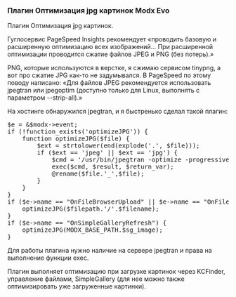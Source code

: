 
<meta http-equiv="Content-Type" content="text/html; charset=utf-8">
<h3>Плагин Оптимизация jpg картинок Modx Evo </h3>
Плагин Оптимизация jpg картинок.
<p>Гуглосервис PageSpeed Insights рекомендует «проводить базовую и расширенную оптимизацию всех изображений… При расширенной оптимизации проводится сжатие файлов JPEG и PNG (без потерь).»</p>
<p>PNG, которые используются в верстке, я сжимаю сервисом tinypng, а вот про сжатие JPG как-то не задумывался. В PageSpeed по этому поводу написано: «Для файлов JPEG рекомендуется использовать jpegtran или jpegoptim (доступно только для Linux, выполнять с параметром --strip-all).»</p>
<p>На хостинге обнаружился jpegtran, и я быстренько сделал такой плагин:</p>
<pre class="brush: php;">
$e = &$modx->event;
if (!function_exists('optimizeJPG')) {
    function optimizeJPG($file) {
        $ext = strtolower(end(explode('.', $file)));
        if ($ext == 'jpeg' || $ext == 'jpg') {
            $cmd = '/usr/bin/jpegtran -optimize -progressive -copy none -outfile '.escapeshellarg($file.'_').' '.escapeshellarg($file);
            exec($cmd, $result, $return_var);
            @rename($file.'_',$file);   
        }
    }
}
if ($e->name == "OnFileBrowserUpload" || $e->name == "OnFileManagerUpload") {
    optimizeJPG($filepath.'/'.$filename);
}
if ($e->name == "OnSimpleGalleryRefresh") {
    optimizeJPG(MODX_BASE_PATH.$sg_image);
}
</pre>
<p>Для работы плагина нужно наличие на сервере jpegtran и права на выполнение функции exec.</p>
<p>Плагин выполняет оптимизацию при загрузке картинок через KCFinder, управление файлами, SimpleGallery (для нее можно также оптимизировать уже загруженные картинки).</p>